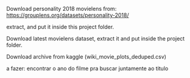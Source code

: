Download personality 2018 movielens from:
https://grouplens.org/datasets/personality-2018/

extract, and put it inside this project folder.

Download latest movielens dataset, extract it and put inside the project folder.

Download archive from kaggle (wiki_movie_plots_deduped.csv)

a fazer: encontrar o ano do filme pra buscar juntamente ao titulo